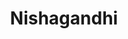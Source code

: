 ---
title: Nishagandhi
category: deluxe_suite
roomtype: Deluxe Suites
rspec: 560 ft² / 52 m² / Park View / 2 Guests
spec:
- 560 ft2
- 2 Guests
- 1 Bed
- 1 Bathroom
para1: Exquisite east-facing suite with traditional wooden flooring and high ceiling, its bedroom has Belgian -glass windows from a bygone era. 
images: 
  - src: "/images/roomdp/deluxe2_nishagandhi/deluxe2_main.jpeg"
    alt: "image 1"
  - src: "/images/roomdp/deluxe2_nishagandhi/deluxe2_ bathroom.jpeg"
    alt: "image 2"
otherrooms:
- Nishagandhi
- Sankupushpam
- Chembarathy
---